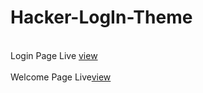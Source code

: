 # Hacker-LogIn-Theme
<br>Login Page Live <a href="https://rajaahirwarofficial.github.io/Hacker-LogIn/">view</a></br>
<br>Welcome Page Live<a href="https://rajaahirwarofficial.github.io/Hacker-LogIn/welcome.html">view</a></br>
